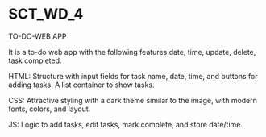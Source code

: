 # SCT_WD_4
TO-DO-WEB APP

 It is a to-do web app with the following features
 date, 
 time, 
 update, 
 delete, 
 task completed.

HTML: Structure with input fields for task name, date, time, and buttons for adding tasks. A list container to show tasks.
 
CSS: Attractive styling with a dark theme similar to the image, with modern fonts, colors, and layout.

JS: Logic to add tasks, edit tasks, mark complete, and store date/time.

